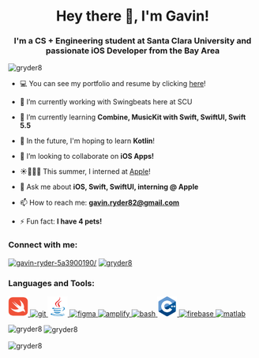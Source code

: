 <h1 align="center">Hey there 👋, I'm Gavin!</h1>
<h3 align="center">I'm a CS + Engineering student at Santa Clara University and passionate iOS Developer from the Bay Area</h3>

<p align="left"> <img src="https://komarev.com/ghpvc/?username=gryder8&label=Profile%20views&color=0e75b6&style=flat" alt="gryder8" /> </p>

- 💻 You can see my portfolio and resume by clicking [here](https://gryder8.github.io)!

- 🔭 I’m currently working with Swingbeats here at SCU

- 🌱 I’m currently learning **Combine, MusicKit with Swift, SwiftUI, Swift 5.5**

- 🔮 In the future, I'm hoping to learn **Kotlin**!

- 👯 I’m looking to collaborate on **iOS Apps!**

- ☀️🧑🏻‍💻 This summer, I interned at [Apple](https://www.apple.com/careers/us/students.html)!

- 💬 Ask me about **iOS, Swift, SwiftUI, interning @ Apple**

- 📫 How to reach me: **gavin.ryder82@gmail.com**

- ⚡ Fun fact: **I have 4 pets!**

<h3 align="left">Connect with me:</h3>
<p align="left">
<a href="https://linkedin.com/in/gavin-ryder-5a3900190/" target="blank"><img align="center" src="https://raw.githubusercontent.com/rahuldkjain/github-profile-readme-generator/master/src/images/icons/Social/linked-in-alt.svg" alt="gavin-ryder-5a3900190/" height="30" width="40" /></a>
<a href="https://www.leetcode.com/gryder8" target="blank"><img align="center" src="https://raw.githubusercontent.com/rahuldkjain/github-profile-readme-generator/master/src/images/icons/Social/leet-code.svg" alt="gryder8" height="30" width="40" /></a>
</p>

<h3 align="left">Languages and Tools:</h3>
<p align="left"> <a href="https://developer.apple.com/swift/" target="_blank" rel="noreferrer"> <img src="https://raw.githubusercontent.com/devicons/devicon/master/icons/swift/swift-original.svg" alt="swift" width="40" height="40"/> </a> <a href="https://git-scm.com/" target="_blank" rel="noreferrer"> <img src="https://www.vectorlogo.zone/logos/git-scm/git-scm-icon.svg" alt="git" width="40" height="40"/> </a> <a href="https://www.java.com" target="_blank" rel="noreferrer"> <img src="https://raw.githubusercontent.com/devicons/devicon/master/icons/java/java-original.svg" alt="java" width="40" height="40"/> </a> <a href="https://www.figma.com/" target="_blank" rel="noreferrer"> <img src="https://www.vectorlogo.zone/logos/figma/figma-icon.svg" alt="figma" width="40" height="40"/> </a> <a href="https://aws.amazon.com/amplify/" target="_blank" rel="noreferrer"> <img src="https://docs.amplify.aws/assets/logo-dark.svg" alt="amplify" width="40" height="40"/> </a> <a href="https://www.gnu.org/software/bash/" target="_blank" rel="noreferrer"> <img src="https://www.vectorlogo.zone/logos/gnu_bash/gnu_bash-icon.svg" alt="bash" width="40" height="40"/> </a> <a href="https://www.w3schools.com/cpp/" target="_blank" rel="noreferrer"> <img src="https://raw.githubusercontent.com/devicons/devicon/master/icons/cplusplus/cplusplus-original.svg" alt="cplusplus" width="40" height="40"/> </a>  <a href="https://firebase.google.com/" target="_blank" rel="noreferrer"> <img src="https://www.vectorlogo.zone/logos/firebase/firebase-icon.svg" alt="firebase" width="40" height="40"/> </a> <a href="https://www.mathworks.com/" target="_blank" rel="noreferrer"> <img src="https://upload.wikimedia.org/wikipedia/commons/2/21/Matlab_Logo.png" alt="matlab" width="40" height="40"/> </a>  </p>

<p><img align="left" src="https://github-readme-stats.vercel.app/api/top-langs?username=gryder8&show_icons=true&locale=en&layout=compact" alt="gryder8" /></p>

<p>&nbsp;<img align="center" src="https://github-readme-stats.vercel.app/api?username=gryder8&show_icons=true&locale=en" alt="gryder8" /></p>

<p><img align="center" src="https://github-readme-streak-stats.herokuapp.com/?user=gryder8&" alt="gryder8" /></p>
